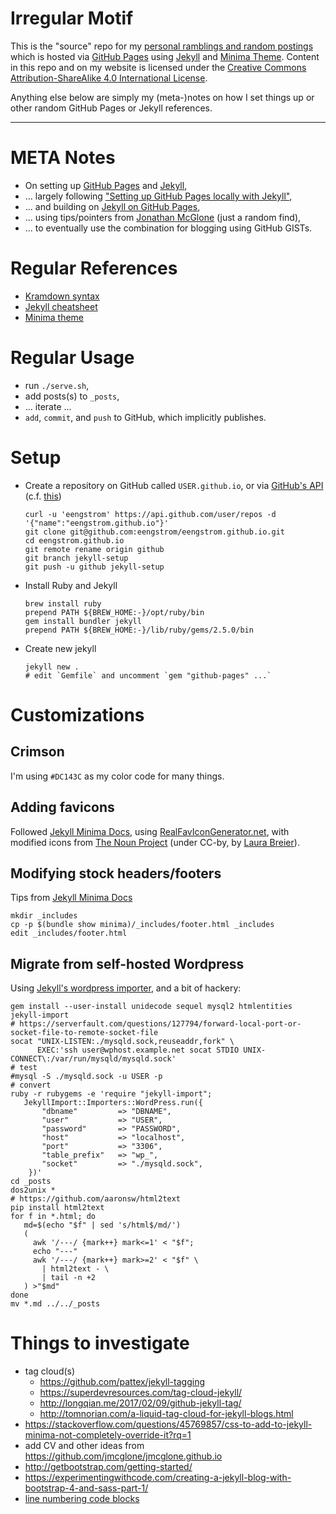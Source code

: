 
# Irregular Motif

This is the "source" repo for my [personal ramblings and random postings](https://eengstrom.github.io/) which is hosted via [GitHub Pages](https://pages.github.com/) using [Jekyll](https://jekyllrb.com/) and [Minima Theme](https://github.com/jekyll/minima). Content in this repo and on my website is licensed under the [Creative Commons Attribution-ShareAlike 4.0 International License](http://creativecommons.org/licenses/by-sa/4.0/).

Anything else below are simply my (meta-)notes on how I set things up or other random GitHub Pages or Jekyll references.

----

# META Notes

 * On setting up [GitHub Pages](https://pages.github.com/) and [Jekyll](https://jekyllrb.com/),
 * ... largely following ["Setting up GitHub Pages locally with Jekyll"](https://help.github.com/articles/setting-up-your-github-pages-site-locally-with-jekyll/),
 * ... and building on [Jekyll on GitHub Pages](https://help.github.com/articles/using-jekyll-as-a-static-site-generator-with-github-pages/),
 * ... using tips/pointers from [Jonathan McGlone](http://jmcglone.com/guides/github-pages/) (just a random find),
 * ... to eventually use the combination for blogging using GitHub GISTs.

# Regular References

  * [Kramdown syntax](https://kramdown.gettalong.org/syntax.html)
  * [Jekyll cheatsheet](https://devhints.io/jekyll)
  * [Minima theme](https://github.com/jekyll/minima)

# Regular Usage

 * run `./serve.sh`,
 * add posts(s) to `_posts`,
 * ... iterate ...
 * `add`, `commit`, and `push` to GitHub, which implicitly publishes.

# Setup

  * Create a repository on GitHub called `USER.github.io`, or
    via [GitHub's API](https://gist.github.com/caspyin/2288960)
    (c.f. [this](https://stackoverflow.com/questions/2423777/is-it-possible-to-create-a-remote-repo-on-github-from-the-cli))

        curl -u 'eengstrom' https://api.github.com/user/repos -d '{"name":"eengstrom.github.io"}'
        git clone git@github.com:eengstrom/eengstrom.github.io.git
        cd eengstrom.github.io
        git remote rename origin github
        git branch jekyll-setup
        git push -u github jekyll-setup

  * Install Ruby and Jekyll

        brew install ruby
        prepend PATH ${BREW_HOME:-}/opt/ruby/bin
        gem install bundler jekyll
        prepend PATH ${BREW_HOME:-}/lib/ruby/gems/2.5.0/bin

  * Create new jekyll

        jekyll new .
        # edit `Gemfile` and uncomment `gem "github-pages" ...`

# Customizations

## Crimson

I'm using `#DC143C` as my color code for many things.

## Adding favicons

Followed [Jekyll Minima Docs](https://github.com/jekyll/minima#add-your-favicons), using [RealFavIconGenerator.net](https://realfavicongenerator.net/), with modified icons from [The Noun Project](https://thenounproject.com/) (under CC-by, by [Laura Breier](https://thenounproject.com/laura1435/)).

## Modifying stock headers/footers

Tips from [Jekyll Minima Docs](https://github.com/jekyll/minima#customization)

    mkdir _includes
    cp -p $(bundle show minima)/_includes/footer.html _includes
    edit _includes/footer.html

## Migrate from self-hosted Wordpress

Using [Jekyll's wordpress importer](http://import.jekyllrb.com/docs/wordpress/), and a bit of hackery:

    gem install --user-install unidecode sequel mysql2 htmlentities jekyll-import
    # https://serverfault.com/questions/127794/forward-local-port-or-socket-file-to-remote-socket-file
    socat "UNIX-LISTEN:./mysqld.sock,reuseaddr,fork" \
          EXEC:'ssh user@wphost.example.net socat STDIO UNIX-CONNECT\:/var/run/mysqld/mysqld.sock'
    # test
    #mysql -S ./mysqld.sock -u USER -p
    # convert
    ruby -r rubygems -e 'require "jekyll-import";
       JekyllImport::Importers::WordPress.run({
           "dbname"         => "DBNAME",
           "user"           => "USER",
           "password"       => "PASSWORD",
           "host"           => "localhost",
           "port"           => "3306",
           "table_prefix"   => "wp_",
           "socket"         => "./mysqld.sock",
        })'
    cd _posts
    dos2unix *
    # https://github.com/aaronsw/html2text
    pip install html2text
    for f in *.html; do
       md=$(echo "$f" | sed 's/html$/md/')
       (
         awk '/---/ {mark++} mark<=1' < "$f";
         echo "---"
         awk '/---/ {mark++} mark>=2' < "$f" \
           | html2text - \
           | tail -n +2
       ) >"$md"
    done
    mv *.md ../../_posts

# Things to investigate

 - tag cloud(s)
   - https://github.com/pattex/jekyll-tagging
   - https://superdevresources.com/tag-cloud-jekyll/
   - http://longqian.me/2017/02/09/github-jekyll-tag/
   - http://tomnorian.com/a-liquid-tag-cloud-for-jekyll-blogs.html
 - https://stackoverflow.com/questions/45769857/css-to-add-to-jekyll-minima-not-completely-override-it?rq=1
 - add CV and other ideas from https://github.com/jmcglone/jmcglone.github.io
 - http://getbootstrap.com/getting-started/
 - https://experimentingwithcode.com/creating-a-jekyll-blog-with-bootstrap-4-and-sass-part-1/
 - [line numbering code blocks](http://abeysuriya.com/2015/09/17/jekyll-syntax-highlighting.html)
